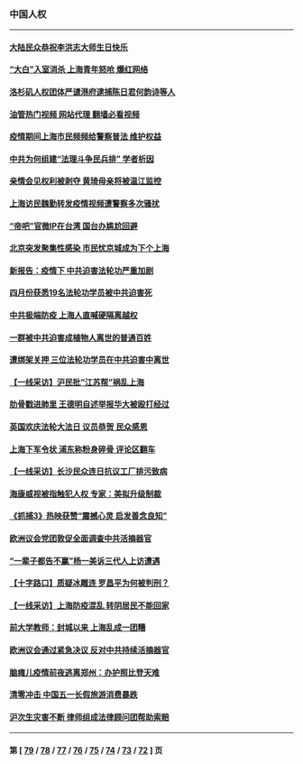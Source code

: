 ### 中国人权
---
#### [大陆民众恭祝李洪志大师生日快乐](../../pages/ncid278/n13734810.md?05131245) 
#### [“大白”入室消杀 上海青年怒呛 爆红网络](../../pages/ncid278/n13734703.md?05131245) 
#### [洛杉矶人权团体严谴港府逮捕陈日君何韵诗等人](../../pages/ncid278/n13734767.md?05131245) 
#### [油管热门视频 网站代理 翻墙必看视频](http://209.222.30.114:81/youtube.html?05131245)
#### [疫情期间上海市民频频给警察普法 维护权益](../../pages/ncid278/n13734139.md?05131245) 
#### [中共为何组建“法理斗争民兵排” 学者析因](../../pages/ncid278/n13734109.md?05131245) 
#### [亲情会见权利被剥夺 黄琦母亲将被温江监控](../../pages/ncid278/n13733499.md?05131245) 
#### [上海访民魏勤转发疫情视频遭警察多次骚扰](../../pages/ncid278/n13733148.md?05131245) 
#### [“帝吧”官微IP在台湾 国台办尴尬回避](../../pages/ncid278/n13733056.md?05131245) 
#### [北京突发聚集性感染 市民忧京城成为下个上海](../../pages/ncid278/n13732920.md?05131245) 
#### [新报告：疫情下 中共迫害法轮功严重加剧](../../pages/ncid278/n13732612.md?05131245) 
#### [四月份获悉19名法轮功学员被中共迫害死](../../pages/ncid278/n13731456.md?05131245) 
#### [中共极端防疫 上海人直喊硬隔离越权](../../pages/ncid278/n13732359.md?05131245) 
#### [一群被中共迫害成植物人离世的普通百姓](../../pages/ncid278/n13730316.md?05131245) 
#### [遭绑架关押 三位法轮功学员在中共迫害中离世](../../pages/ncid278/n13727134.md?05131245) 
#### [【一线采访】沪民批“江苏帮”祸乱上海](../../pages/ncid278/n13731242.md?05131245) 
#### [肋骨戳进肺里 王德明自述举报华大被殴打经过](../../pages/ncid278/n13730815.md?05131245) 
#### [英国欢庆法轮大法日 议员恭贺 民众感恩](../../pages/ncid278/n13730266.md?05131245) 
#### [上海下军令状 浦东称粉身碎骨 评论区翻车](../../pages/ncid278/n13729974.md?05131245) 
#### [【一线采访】长沙民众连日抗议工厂排污致病](../../pages/ncid278/n13729392.md?05131245) 
#### [海康威视被指触犯人权 专家：美拟升级制裁](../../pages/ncid278/n13729009.md?05131245) 
#### [《抓捕3》热映获赞“震撼心灵 启发善念良知”](../../pages/ncid278/n13729129.md?05131245) 
#### [欧洲议会党团敦促全面调查中共活摘器官](../../pages/ncid278/n13729021.md?05131245) 
#### [“一辈子都告不赢”杨一美诉三代人上访遭遇](../../pages/ncid278/n13728969.md?05131245) 
#### [【十字路口】质疑冰雕连 罗昌平为何被判刑？](../../pages/ncid278/n13728739.md?05131245) 
#### [【一线采访】上海防疫混乱 转阴居民不能回家](../../pages/ncid278/n13728726.md?05131245) 
#### [前大学教师：封城以来 上海乱成一团糟](../../pages/ncid278/n13728515.md?05131245) 
#### [欧洲议会通过紧急决议 反对中共持续活摘器官](../../pages/ncid278/n13728211.md?05131245) 
#### [脑瘫儿疫情前夜逃离郑州：办护照比登天难](../../pages/ncid278/n13728232.md?05131245) 
#### [清零冲击 中国五一长假旅游消费暴跌](../../pages/ncid278/n13727808.md?05131245) 
#### [沪次生灾害不断 律师组成法律顾问团帮助索赔](../../pages/ncid278/n13727729.md?05131245) 

---
#### 第 [ [79](./79.md?05131245) / [78](./78.md?05131245) / [77](./77.md?05131245) / [76](./76.md?05131245) / [75](./75.md?05131245) / [74](./74.md?05131245) / [73](./73.md?05131245) / [72](./72.md?05131245) ] 页
